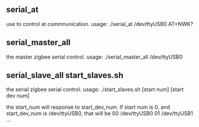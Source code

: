 ## serial_at

use to control at commnunication. usage: ./serial_at /dev/ttyUSB0 AT+NWK?

## serial_master_all

the master zigbee serial control. usage: ./serial_master_all /dev/ttyUSB0

## serial_slave_all  start_slaves.sh

the serial zigbee serial control. usage: ./start_slaves.sh [start num] [start dev num]

the start_num will response to start_dev_num. If start num is 0, and start_dev_num is /dev/ttyUSB0, that will be
00 /dev/ttyUSB0
01 /dev/ttyUSB1
...


